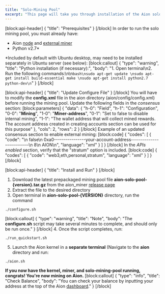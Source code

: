 ```yaml
---
title: "Solo-Mining Pool"
excerpt: "This page will take you through installation of the Aion solo mining pool, which should be used with the external miner."
---
```

[block:api-header]
{
  "title": "Prerequisites"
}
[/block]
In order to run the solo mining pool, you must already have:
- Aion [node](doc:node-set-up) and [external miner](doc:external-miner)
- Python v2.7*

*Included by default with Ubuntu desktop, may need to be installed separately in Ubuntu server (see below):
[block:callout]
{
  "type": "warning",
  "title": "Python installation (if necessary):",
  "body": "1. Open terminal\n2. Run the following commands:\n\n```bash\nsudo apt-get update \nsudo apt-get install build-essential make \nsudo apt-get install python2.7 python-dev\n```"
}
[/block]

[block:api-header]
{
  "title": "Update Configure File"
}
[/block]
You will have to modify the **config.xml** file in the aion directory (aion/config/config.xml) before running the mining pool. Update the following fields in the *consensus* section:
[block:parameters]
{
  "data": {
    "h-0": "Field",
    "h-1": "Configuration",
    "0-0": "**Mining**",
    "1-0": "**Miner-address**",
    "0-1": "Set to false to disable internal mining",
    "1-1": "The wallet address that will collect mined rewards. The account address created in creating accounts section can be used for this purpose"
  },
  "cols": 2,
  "rows": 2
}
[/block]
Example of an updated consensus section to enable external mining:
[block:code]
{
  "codes": [
    {
      "code": "<consensus>\n  <mining>false</mining>\n  <miner-address>0xa0----------------your-account-address--------------------------</miner-address>\n  <cpu-mine-threads>8</cpu-mine-threads>\n  <extra-data>AION</extra-data>\n<consensus>",
      "language": "xml"
    }
  ]
}
[/block]
In the *APIs enabled* section, verify that the "stratum" option is included.
[block:code]
{
  "codes": [
    {
      "code": "<apis-enabled>web3,eth,personal,stratum</apis-enabled>",
      "language": "xml"
    }
  ]
}
[/block]

[block:api-header]
{
  "title": "Install and Run"
}
[/block]
1. Download the latest prepackaged mining pool file **aion-solo-pool-{version}.tar.gz** from the aion_miner [release page](https://github.com/aionnetwork/aion_miner/releases)
2. Extract the file to the desired directory
3. Open terminal in **aion-solo-pool-{VERSION}** directory, run the command

```
./configure.sh
```
[block:callout]
{
  "type": "warning",
  "title": "Note",
  "body": "The **configure.sh** script may take several minutes to complete, and should only be run once."
}
[/block]
4. Once the script completes, run:

```
./run_quickstart.sh
```
5. Launch the Aion kernel in a **separate terminal** (Navigate to the **aion** directory and run: 

```
./aion.sh
```

**If you now have the kernel, miner, and solo-mining-pool running, congrats! You're now mining on Aion.**
[block:callout]
{
  "type": "info",
  "title": "Check Balance",
  "body": "You can check your balance by inputting your address at the top of the Aion [dashboard](https://mainnet.aion.network/#/dashboard)."
}
[/block]